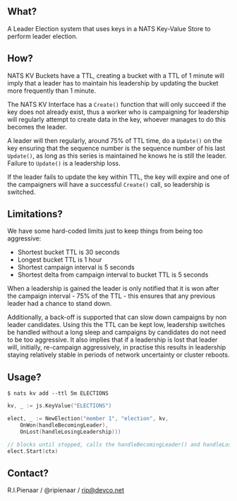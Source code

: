 ## What?

A Leader Election system that uses keys in a NATS Key-Value Store to perform leader election.

## How?

NATS KV Buckets have a TTL, creating a bucket with a TTL of 1 minute will imply that a leader has to maintain his
leadership by updating the bucket more frequently than 1 minute.

The NATS KV Interface has a `Create()` function that will only succeed if the key does not already exist, thus a 
worker who is campaigning for leadership will regularly attempt to create data in the key, whoever manages to do
this becomes the leader.

A leader will then regularly, around 75% of TTL time, do a `Update()` on the key ensuring that the sequence number
is the sequence number of his last `Update()`, as long as this series is maintained he knows he is still the leader.
Failure to `Update()` is a leadership loss.

If the leader fails to update the key within TTL, the key will expire and one of the campaigners will have a successful
`Create()` call, so leadership is switched.

## Limitations?

We have some hard-coded limits just to keep things from being too aggressive:

 * Shortest bucket TTL is 30 seconds
 * Longest bucket TTL is 1 hour
 * Shortest campaign interval is 5 seconds
 * Shortest delta from campaign interval to bucket TTL is 5 seconds

When a leadership is gained the leader is only notified that it is won after the campaign interval - 75% of the TTL - 
this ensures that any previous leader had a chance to stand down.

Additionally, a back-off is supported that can slow down campaigns by non leader candidates. Using this the TTL can be
kept low, leadership switches be handled without a long sleep and campaigns by candidates do not need to be too aggressive.
It also implies that if a leadership is lost that leader will, initially, re-campaign aggressively, in practise this results
in leadership staying relatively stable in periods of network uncertainty or cluster reboots.

## Usage?

```nohighlight
$ nats kv add --ttl 5m ELECTIONS 
```

```go
kv, _ := js.KeyValue("ELECTIONS")

elect, _ := NewElection("member 1", "election", kv,
	OnWon(handleBecomingLeader),
	OnLost(handleLosingLeadership)))

// blocks until stopped, calls the handleBecomingLeader() and handleLosingLeadership() functions on change
elect.Start(ctx)
```

## Contact?

R.I.Pienaar / @ripienaar / rip@devco.net
